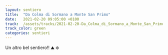 ```yaml
---
layout: sentiero
title:  "Da Colma di Sormano a Monte San Primo"
date:   2021-02-20 09:05:00 +0100
track:  /assets/tracks/2021-02-20-Da_Colma_di_Sormano_a_Monte_San_Primo.gpx
track_color: green
categories: sentieri
---
```


Un altro bel sentiero!! :mountain: :snowflake: